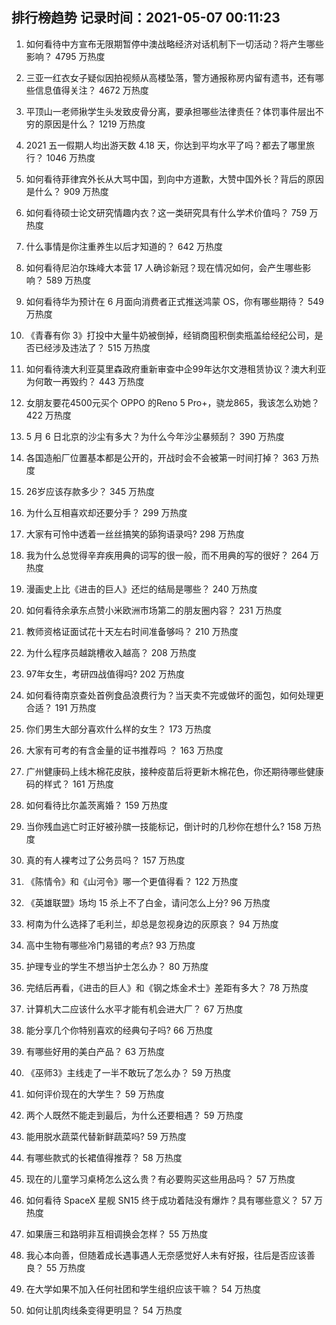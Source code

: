 
## 排行榜趋势 记录时间：2021-05-07 00:11:23
  
  1. 如何看待中方宣布无限期暂停中澳战略经济对话机制下一切活动？将产生哪些影响？ 4795 万热度
    
  2. 三亚一红衣女子疑似因拍视频从高楼坠落，警方通报称房内留有遗书，还有哪些信息值得关注？ 4672 万热度
    
  3. 平顶山一老师揪学生头发致皮骨分离，要承担哪些法律责任？体罚事件层出不穷的原因是什么？ 1219 万热度
    
  4. 2021 五一假期人均出游天数 4.18 天，你达到平均水平了吗？都去了哪里旅行？ 1046 万热度
    
  5. 如何看待菲律宾外长从大骂中国，到向中方道歉，大赞中国外长？背后的原因是什么？ 909 万热度
    
  6. 如何看待硕士论文研究情趣内衣？这一类研究具有什么学术价值吗？ 759 万热度
    
  7. 什么事情是你注重养生以后才知道的？ 642 万热度
    
  8. 如何看待尼泊尔珠峰大本营 17 人确诊新冠？现在情况如何，会产生哪些影响？ 589 万热度
    
  9. 如何看待华为预计在 6 月面向消费者正式推送鸿蒙 OS，你有哪些期待？ 549 万热度
    
  10. 《青春有你 3》打投中大量牛奶被倒掉，经销商囤积倒卖瓶盖给经纪公司，是否已经涉及违法了？ 515 万热度
    
  11. 如何看待澳大利亚莫里森政府重新审查中企99年达尔文港租赁协议？澳大利亚为何敢一再毁约？ 443 万热度
    
  12. 女朋友要花4500元买个 OPPO 的Reno 5 Pro+，骁龙865，我该怎么劝她？ 422 万热度
    
  13. 5 月 6 日北京的沙尘有多大？为什么今年沙尘暴频刮？ 390 万热度
    
  14. 各国造船厂位置基本都是公开的，开战时会不会被第一时间打掉？ 363 万热度
    
  15. 26岁应该存款多少？ 345 万热度
    
  16. 为什么互相喜欢却还要分手？ 299 万热度
    
  17. 大家有可怜中透着一丝丝搞笑的舔狗语录吗? 298 万热度
    
  18. 我为什么总觉得辛弃疾用典的词写的很一般，而不用典的写的很好？ 264 万热度
    
  19. 漫画史上比《进击的巨人》还烂的结局是哪些？ 240 万热度
    
  20. 如何看待余承东点赞小米欧洲市场第二的朋友圈内容？ 231 万热度
    
  21. 教师资格证面试花十天左右时间准备够吗？ 210 万热度
    
  22. 为什么程序员越跳槽收入越高？ 208 万热度
    
  23. 97年女生，考研四战值得吗? 202 万热度
    
  24. 如何看待南京查处首例食品浪费行为？当天卖不完或做坏的面包，如何处理更合适？ 191 万热度
    
  25. 你们男生大部分喜欢什么样的女生？ 173 万热度
    
  26. 大家有可考的有含金量的证书推荐吗 ？ 163 万热度
    
  27. 广州健康码上线木棉花皮肤，接种疫苗后将更新木棉花色，你还期待哪些健康码的样式？ 161 万热度
    
  28. 如何看待比尔盖茨离婚？ 159 万热度
    
  29. 当你残血逃亡时正好被孙膑一技能标记，倒计时的几秒你在想什么? 158 万热度
    
  30. 真的有人裸考过了公务员吗？ 157 万热度
    
  31. 《陈情令》和《山河令》哪一个更值得看？ 122 万热度
    
  32. 《英雄联盟》场均 15 杀上不了白金，请问怎么上分? 96 万热度
    
  33. 柯南为什么选择了毛利兰，却总是忽视身边的灰原哀？ 94 万热度
    
  34. 高中生物有哪些冷门易错的考点? 93 万热度
    
  35. 护理专业的学生不想当护士怎么办？ 80 万热度
    
  36. 完结后再看，《进击的巨人》和《钢之炼金术士》差距有多大？ 78 万热度
    
  37. 计算机大二应该什么水平才能有机会进大厂？ 67 万热度
    
  38. 能分享几个你特别喜欢的经典句子吗? 66 万热度
    
  39. 有哪些好用的美白产品？ 63 万热度
    
  40. 《巫师3》主线走了一半不敢玩了怎么办？ 59 万热度
    
  41. 如何评价现在的大学生？ 59 万热度
    
  42. 两个人既然不能走到最后，为什么还要相遇？ 59 万热度
    
  43. 能用脱水蔬菜代替新鲜蔬菜吗? 59 万热度
    
  44. 有哪些款式的长裙值得推荐？ 58 万热度
    
  45. 现在的儿童学习桌椅怎么这么贵？有必要购买这些用品吗？ 57 万热度
    
  46. 如何看待 SpaceX 星舰 SN15 终于成功着陆没有爆炸？具有哪些意义？ 57 万热度
    
  47. 如果唐三和路明非互相调换会怎样？ 55 万热度
    
  48. 我心本向善，但随着成长遇事遇人无奈感觉好人未有好报，往后是否应该善良？ 55 万热度
    
  49. 在大学如果不加入任何社团和学生组织应该干嘛？ 54 万热度
    
  50. 如何让肌肉线条变得更明显？ 54 万热度
    